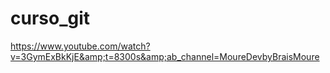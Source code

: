 # curso_git
https://www.youtube.com/watch?v=3GymExBkKjE&amp;t=8300s&amp;ab_channel=MoureDevbyBraisMoure
